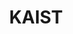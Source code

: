 ---
layout: post
title:  KAIST 
degree: Master's Degree
major: Graduate school of AI
start:   2020-08-11 00:00:00 +00:00
categories: Education
image: images/emblem2.gif
---